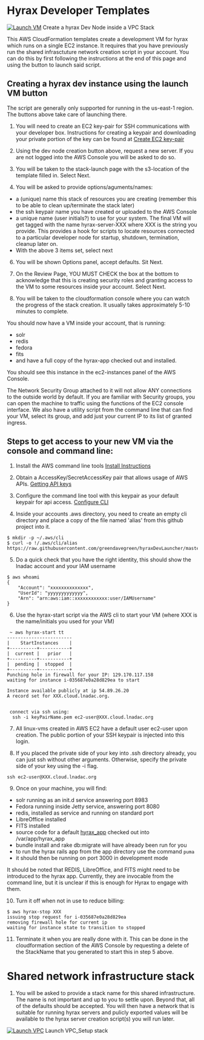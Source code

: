 # Hyrax Developer Templates

[![Launch VM](https://s3.amazonaws.com/cloudformation-examples/cloudformation-launch-stack.png)](https://console.aws.amazon.com/cloudformation/home?region=us-east-1#/stacks/new?stackName=hyraxUserXXStack&templateURL=https://s3.amazonaws.com/hyrax-cf/stack.yaml) Create a hyrax Dev Node inside a VPC Stack

This AWS CloudFormation templates create a development VM for hyrax which runs on a single EC2 instance.  It requires that you have previously run the shared infrasctuture network creation script in your account.  You can do this by first following the instructions at the end of this page and using the button to launch said script.
 
## Creating a hyrax dev instance using the launch VM button

The script are generally only supported for running in the us-east-1 region.  The buttons above take care of launching there.

1. You will need to create an EC2 key-pair for SSH communications with your developer box.  Instructions for creating a keypair and downloading your private portion of the key can be found at [Create EC2 key-pair](http://docs.aws.amazon.com/AWSEC2/latest/UserGuide/ec2-key-pairs.html)


3. Using the dev node creation button above, request a new server.  If you are not logged into the AWS Console you will be asked to do so.  

4. You will be taken to the stack-launch page with the s3-location of the template filled in.  Select Next.

5. You will be asked to provide options/aguments/names:
 - a (unique) name this stack of resources you are creating (remember this to be able to clean up/terminate the stack later)
 - the ssh keypair name you have created or uploaded to the AWS Console
 - a unique name (user initials?) to use for your system.  The final VM will get tagged with the name hyrax-server-XXX where XXX is the string you provide.  This provides a hook for scripts to locate resources connected to a particular developer node for startup, shutdown, termination, cleanup later on.
 - With the above 3 items set, select next
 
6. You will be shown Options panel, accept defaults.  Sit Next.

7. On the Review Page, YOU MUST CHECK the box at the bottom to acknowledge that this is creating security roles and granting access to the VM to some resources inside your account.  Select Next.


9. You will be taken to the cloudformation console where you can watch the progress of the stack creation.  It usually takes approximately 5-10 minutes to complete.

You should now have a VM inside your account, that is running:
  - solr
  - redis
  - fedora
  - fits
  - and have a full copy of the hyrax-app checked out and installed.
  
You should see this instance in the ec2-instances panel of the AWS Console.

The Network Security Group attached to it will not allow ANY connections to the outside world by default.  If you are familiar with Security groups, you can open the machine to traffic using the functions of the EC2 console interface.  We also have a utility script from the command line that can find your VM, select its group, and add just your current IP to its list of granted ingress.

## Steps to get access to your new VM via the console and command line:

1. Install the AWS command line tools  [Install Instructions](http://docs.aws.amazon.com/cli/latest/userguide/installing.html)
2. Obtain a AccessKey/SecretAccessKey pair that allows usage of AWS APIs. [Getting API keys](http://docs.aws.amazon.com/IAM/latest/UserGuide/id_credentials_access-keys.html#Using_CreateAccessKey) 
3. Configure the command line tool with this keypair as your default keypair for api access. [Configure CLI](http://docs.aws.amazon.com/cli/latest/userguide/cli-chap-getting-started.html)

4. Inside your accounts .aws directory, you need to create an empty cli directory and place a copy of the file named 'alias' from this github project into it.

```console
$ mkdir -p ~/.aws/cli
$ curl -o !/.aws/cli/alias https://raw.githubusercontent.com/greendavegreen/hyraxDevLauncher/master/alias
```

5. Do a quick check that you have the right identity, this should show the lnadac account and your IAM username

```console
$ aws whoami
{
    "Account": "xxxxxxxxxxxxxx", 
    "UserId": "yyyyyyyyyyyyy", 
    "Arn": "arn:aws:iam::xxxxxxxxxxxx:user/IAMUsername"
}
```

6. Use the hyrax-start script via the AWS cli to start your VM (where XXX is the name/initials you used for your VM)
```console
 ~ aws hyrax-start tt
------------------------
|    StartInstances    |
+----------+-----------+
|  current |   prior   |
+----------+-----------+
|  pending |  stopped  |
+----------+-----------+
Punching hole in firewall for your IP: 129.170.117.158
waiting for instance i-035687e0a28d829ea to start

Instance available publicly at ip 54.89.26.20
A record set for XXX.cloud.lnadac.org.


 connect via ssh using:
  ssh -i keyPairName.pem ec2-user@XXX.cloud.lnadac.org
```

7. All linux-vms created in AWS EC2 have a default user ec2-user upon creation.  The public portion of your SSH keypair is injected into this login.

8. If you placed the private side of your key into .ssh directory already, you can just ssh without other arguments.  Otherwise, specify the private side of your key using the -i flag.

```console
ssh ec2-user@XXX.cloud.lnadac.org
```

9. Once on your machine, you will find:
- solr running as an init.d service answering port 8983
- Fedora running inside Jetty service, answering port 8080
- redis, installed as service and running on standard port
- LibreOffice installed 
- FITS installed
- source code for a default [hyrax_app](https://github.com/greendavegreen/hyrax_app.git) checked out into /var/app/hyrax_app
- bundle install and rake db:migrate will have already been run for you
- to run the hyrax rails app from the app directory use the command `puma`
- it should then be running on port 3000 in development mode

It should be noted that REDIS, LibreOffice, and FITS might need to be introduced to the hyrax app.  Currently, they are invocable from the command line, but it is unclear if this is enough for Hyrax to engage with them.

10. Turn it off when not in use to reduce billing:
```console
$ aws hyrax-stop XXX
issuing stop request for i-035687e0a28d829ea
removing firewall hole for current ip
waiting for instance state to transition to stopped
```

11. Terminate it when you are really done with it.  This can be done in the cloudformation section of the AWS Console by requesting a delete of the StackName that you generated to start this in step 5 above.



# Shared network infrastructure stack

1. You will be asked to provide a stack name for this shared infrastructure.  The name is not important and up to you to settle upon.  Beyond that, all of the defaults should be accepted.  You will then have a network that is suitable for running hyrax servers and pulicly exported values will be available to the hyrax server creation script(s) you will run later.

[![Launch VPC](https://s3.amazonaws.com/cloudformation-examples/cloudformation-launch-stack.png)](https://console.aws.amazon.com/cloudformation/home?region=us-east-1#/stacks/new?stackName=hyraxVPCStack&templateURL=https://s3.amazonaws.com/hyrax-cf/vpc.yaml)  Launch VPC_Setup stack
